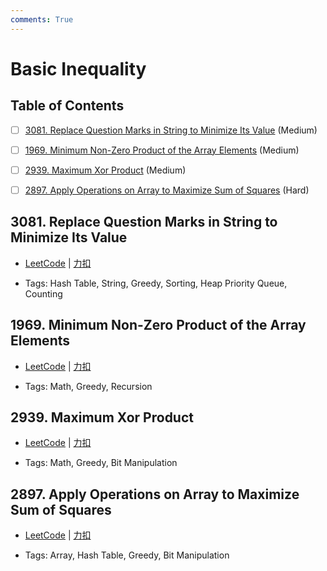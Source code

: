 ```yaml
---
comments: True
---
```


# Basic Inequality

## Table of Contents

- [ ] [3081. Replace Question Marks in String to Minimize Its Value](#3081-replace-question-marks-in-string-to-minimize-its-value) (Medium)
- [ ] [1969. Minimum Non-Zero Product of the Array Elements](#1969-minimum-non-zero-product-of-the-array-elements) (Medium)
- [ ] [2939. Maximum Xor Product](#2939-maximum-xor-product) (Medium)
- [ ] [2897. Apply Operations on Array to Maximize Sum of Squares](#2897-apply-operations-on-array-to-maximize-sum-of-squares) (Hard)


## 3081. Replace Question Marks in String to Minimize Its Value

-    [LeetCode](https://leetcode.com/problems/replace-question-marks-in-string-to-minimize-its-value/) | [力扣](https://leetcode.cn/problems/replace-question-marks-in-string-to-minimize-its-value/)

-   Tags: Hash Table, String, Greedy, Sorting, Heap Priority Queue, Counting



## 1969. Minimum Non-Zero Product of the Array Elements

-    [LeetCode](https://leetcode.com/problems/minimum-non-zero-product-of-the-array-elements/) | [力扣](https://leetcode.cn/problems/minimum-non-zero-product-of-the-array-elements/)

-   Tags: Math, Greedy, Recursion



## 2939. Maximum Xor Product

-    [LeetCode](https://leetcode.com/problems/maximum-xor-product/) | [力扣](https://leetcode.cn/problems/maximum-xor-product/)

-   Tags: Math, Greedy, Bit Manipulation



## 2897. Apply Operations on Array to Maximize Sum of Squares

-    [LeetCode](https://leetcode.com/problems/apply-operations-on-array-to-maximize-sum-of-squares/) | [力扣](https://leetcode.cn/problems/apply-operations-on-array-to-maximize-sum-of-squares/)

-   Tags: Array, Hash Table, Greedy, Bit Manipulation
